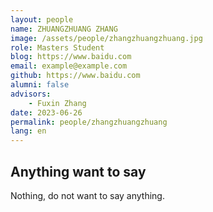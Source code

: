 ```yaml
---
layout: people
name: ZHUANGZHUANG ZHANG
image: /assets/people/zhangzhuangzhuang.jpg
role: Masters Student
blog: https://www.baidu.com
email: example@example.com
github: https://www.baidu.com
alumni: false
advisors:
    - Fuxin Zhang
date: 2023-06-26
permalink: people/zhangzhuangzhuang
lang: en
---
```


## Anything want to say

Nothing, do not want to say anything.